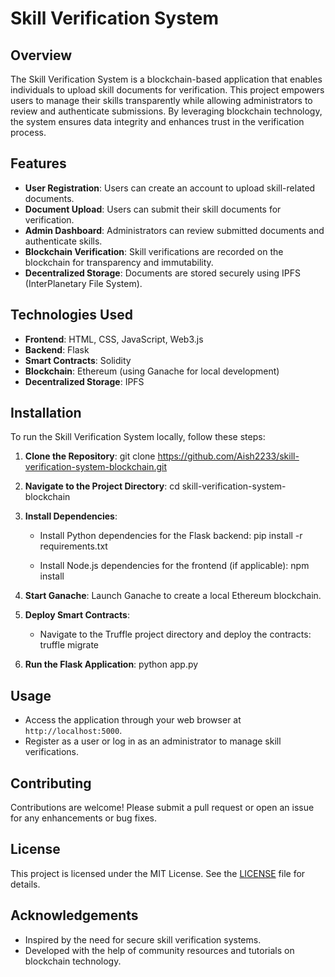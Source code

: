 # Skill Verification System

## Overview
The Skill Verification System is a blockchain-based application that enables individuals to upload skill documents for verification. This project empowers users to manage their skills transparently while allowing administrators to review and authenticate submissions. By leveraging blockchain technology, the system ensures data integrity and enhances trust in the verification process.

## Features
- **User Registration**: Users can create an account to upload skill-related documents.
- **Document Upload**: Users can submit their skill documents for verification.
- **Admin Dashboard**: Administrators can review submitted documents and authenticate skills.
- **Blockchain Verification**: Skill verifications are recorded on the blockchain for transparency and immutability.
- **Decentralized Storage**: Documents are stored securely using IPFS (InterPlanetary File System).

## Technologies Used
- **Frontend**: HTML, CSS, JavaScript, Web3.js
- **Backend**: Flask
- **Smart Contracts**: Solidity
- **Blockchain**: Ethereum (using Ganache for local development)
- **Decentralized Storage**: IPFS

## Installation
To run the Skill Verification System locally, follow these steps:

1. **Clone the Repository**:
   git clone https://github.com/Aish2233/skill-verification-system-blockchain.git


2. **Navigate to the Project Directory**:
   cd skill-verification-system-blockchain
 

3. **Install Dependencies**:
   - Install Python dependencies for the Flask backend:
     pip install -r requirements.txt
     
   - Install Node.js dependencies for the frontend (if applicable):
     npm install
    

4. **Start Ganache**: Launch Ganache to create a local Ethereum blockchain.

5. **Deploy Smart Contracts**:
   - Navigate to the Truffle project directory and deploy the contracts:
     truffle migrate


6. **Run the Flask Application**:
   python app.py
   

## Usage
- Access the application through your web browser at `http://localhost:5000`.
- Register as a user or log in as an administrator to manage skill verifications.

## Contributing
Contributions are welcome! Please submit a pull request or open an issue for any enhancements or bug fixes.

## License
This project is licensed under the MIT License. See the [LICENSE](LICENSE) file for details.

## Acknowledgements
- Inspired by the need for secure skill verification systems.
- Developed with the help of community resources and tutorials on blockchain technology.
